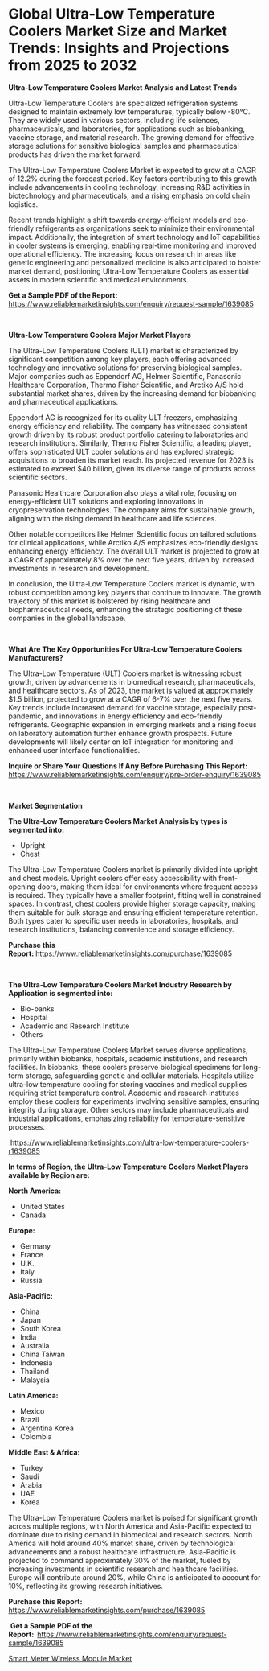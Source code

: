 <p><h1>Global Ultra-Low Temperature Coolers Market Size and Market Trends: Insights and Projections from 2025 to 2032</h1></p><p><strong>Ultra-Low Temperature Coolers Market Analysis and Latest Trends</strong></p>
<p><p>Ultra-Low Temperature Coolers are specialized refrigeration systems designed to maintain extremely low temperatures, typically below -80°C. They are widely used in various sectors, including life sciences, pharmaceuticals, and laboratories, for applications such as biobanking, vaccine storage, and material research. The growing demand for effective storage solutions for sensitive biological samples and pharmaceutical products has driven the market forward.</p><p>The Ultra-Low Temperature Coolers Market is expected to grow at a CAGR of 12.2% during the forecast period. Key factors contributing to this growth include advancements in cooling technology, increasing R&D activities in biotechnology and pharmaceuticals, and a rising emphasis on cold chain logistics. </p><p>Recent trends highlight a shift towards energy-efficient models and eco-friendly refrigerants as organizations seek to minimize their environmental impact. Additionally, the integration of smart technology and IoT capabilities in cooler systems is emerging, enabling real-time monitoring and improved operational efficiency. The increasing focus on research in areas like genetic engineering and personalized medicine is also anticipated to bolster market demand, positioning Ultra-Low Temperature Coolers as essential assets in modern scientific and medical environments.</p></p>
<p><strong>Get a Sample PDF of the Report:&nbsp;</strong> <a href="https://www.reliablemarketinsights.com/enquiry/request-sample/1639085?utm_campaign=3540&utm_medium=2&utm_source=Github&utm_content=ia&utm_term=23032025&utm_id=ultra-low-temperature-coolers">https://www.reliablemarketinsights.com/enquiry/request-sample/1639085</a></p>
<p>&nbsp;</p>
<p><strong>Ultra-Low Temperature Coolers Major Market Players</strong></p>
<p><p>The Ultra-Low Temperature Coolers (ULT) market is characterized by significant competition among key players, each offering advanced technology and innovative solutions for preserving biological samples. Major companies such as Eppendorf AG, Helmer Scientific, Panasonic Healthcare Corporation, Thermo Fisher Scientific, and Arctiko A/S hold substantial market shares, driven by the increasing demand for biobanking and pharmaceutical applications.</p><p>Eppendorf AG is recognized for its quality ULT freezers, emphasizing energy efficiency and reliability. The company has witnessed consistent growth driven by its robust product portfolio catering to laboratories and research institutions. Similarly, Thermo Fisher Scientific, a leading player, offers sophisticated ULT cooler solutions and has explored strategic acquisitions to broaden its market reach. Its projected revenue for 2023 is estimated to exceed $40 billion, given its diverse range of products across scientific sectors.</p><p>Panasonic Healthcare Corporation also plays a vital role, focusing on energy-efficient ULT solutions and exploring innovations in cryopreservation technologies. The company aims for sustainable growth, aligning with the rising demand in healthcare and life sciences.</p><p>Other notable competitors like Helmer Scientific focus on tailored solutions for clinical applications, while Arctiko A/S emphasizes eco-friendly designs enhancing energy efficiency. The overall ULT market is projected to grow at a CAGR of approximately 8% over the next five years, driven by increased investments in research and development.</p><p>In conclusion, the Ultra-Low Temperature Coolers market is dynamic, with robust competition among key players that continue to innovate. The growth trajectory of this market is bolstered by rising healthcare and biopharmaceutical needs, enhancing the strategic positioning of these companies in the global landscape.</p></p>
<p>&nbsp;</p>
<p><strong>What Are The Key Opportunities For Ultra-Low Temperature Coolers Manufacturers?</strong></p>
<p><p>The Ultra-Low Temperature (ULT) Coolers market is witnessing robust growth, driven by advancements in biomedical research, pharmaceuticals, and healthcare sectors. As of 2023, the market is valued at approximately $1.5 billion, projected to grow at a CAGR of 6-7% over the next five years. Key trends include increased demand for vaccine storage, especially post-pandemic, and innovations in energy efficiency and eco-friendly refrigerants. Geographic expansion in emerging markets and a rising focus on laboratory automation further enhance growth prospects. Future developments will likely center on IoT integration for monitoring and enhanced user interface functionalities.</p></p>
<p><strong>Inquire or Share Your Questions If Any Before Purchasing This Report:</strong> <a href="https://www.reliablemarketinsights.com/enquiry/pre-order-enquiry/1639085?utm_campaign=3540&utm_medium=2&utm_source=Github&utm_content=ia&utm_term=23032025&utm_id=ultra-low-temperature-coolers">https://www.reliablemarketinsights.com/enquiry/pre-order-enquiry/1639085</a></p>
<p>&nbsp;</p>
<p><strong>Market Segmentation</strong></p>
<p><strong>The Ultra-Low Temperature Coolers Market Analysis by types is segmented into:</strong></p>
<p><ul><li>Upright</li><li>Chest</li></ul></p>
<p><p>The Ultra-Low Temperature Coolers market is primarily divided into upright and chest models. Upright coolers offer easy accessibility with front-opening doors, making them ideal for environments where frequent access is required. They typically have a smaller footprint, fitting well in constrained spaces. In contrast, chest coolers provide higher storage capacity, making them suitable for bulk storage and ensuring efficient temperature retention. Both types cater to specific user needs in laboratories, hospitals, and research institutions, balancing convenience and storage efficiency.</p></p>
<p><strong>Purchase this Report:&nbsp;</strong><a href="https://www.reliablemarketinsights.com/purchase/1639085?utm_campaign=3540&utm_medium=2&utm_source=Github&utm_content=ia&utm_term=23032025&utm_id=ultra-low-temperature-coolers">https://www.reliablemarketinsights.com/purchase/1639085</a></p>
<p>&nbsp;</p>
<p><strong>The Ultra-Low Temperature Coolers Market Industry Research by Application is segmented into:</strong></p>
<p><ul><li>Bio-banks</li><li>Hospital</li><li>Academic and Research Institute</li><li>Others</li></ul></p>
<p><p>The Ultra-Low Temperature Coolers Market serves diverse applications, primarily within biobanks, hospitals, academic institutions, and research facilities. In biobanks, these coolers preserve biological specimens for long-term storage, safeguarding genetic and cellular materials. Hospitals utilize ultra-low temperature cooling for storing vaccines and medical supplies requiring strict temperature control. Academic and research institutes employ these coolers for experiments involving sensitive samples, ensuring integrity during storage. Other sectors may include pharmaceuticals and industrial applications, emphasizing reliability for temperature-sensitive processes.</p></p>
<p><a href="https://www.reliablemarketinsights.com/ultra-low-temperature-coolers-r1639085?utm_campaign=3540&utm_medium=2&utm_source=Github&utm_content=ia&utm_term=23032025&utm_id=ultra-low-temperature-coolers">&nbsp;https://www.reliablemarketinsights.com/ultra-low-temperature-coolers-r1639085</a></p>
<p><strong>In terms of Region, the Ultra-Low Temperature Coolers Market Players available by Region are:</strong></p>
<p>
    <p> <strong> North America: </strong>
        <ul>
            <li>United States</li>
            <li>Canada</li>
        </ul>
        </p> 
    <p> <strong> Europe: </strong>
        <ul>
            <li>Germany</li>
            <li>France</li>
            <li>U.K.</li>
            <li>Italy</li>
            <li>Russia</li>
        </ul>
        </p> 
    <p> <strong> Asia-Pacific: </strong>
        <ul>
            <li>China</li>
            <li>Japan</li>
            <li>South Korea</li>
            <li>India</li>
            <li>Australia</li>
            <li>China Taiwan</li>
            <li>Indonesia</li>
            <li>Thailand</li>
            <li>Malaysia</li>
        </ul>
        </p> 
    <p> <strong> Latin America: </strong>
        <ul>
            <li>Mexico</li>
            <li>Brazil</li>
            <li>Argentina Korea</li>
            <li>Colombia</li>
        </ul>
        </p> 
    <p> <strong> Middle East & Africa: </strong>
        <ul>
            <li>Turkey</li>
            <li>Saudi</li>
            <li>Arabia</li>
            <li>UAE</li>
            <li>Korea</li>
        </ul>
    </p>
    </p>
<p><p>The Ultra-Low Temperature Coolers market is poised for significant growth across multiple regions, with North America and Asia-Pacific expected to dominate due to rising demand in biomedical and research sectors. North America will hold around 40% market share, driven by technological advancements and a robust healthcare infrastructure. Asia-Pacific is projected to command approximately 30% of the market, fueled by increasing investments in scientific research and healthcare facilities. Europe will contribute around 20%, while China is anticipated to account for 10%, reflecting its growing research initiatives.</p></p>
<p><strong>Purchase this Report: </strong><a href="https://www.reliablemarketinsights.com/purchase/1639085?utm_campaign=3540&utm_medium=2&utm_source=Github&utm_content=ia&utm_term=23032025&utm_id=ultra-low-temperature-coolers">https://www.reliablemarketinsights.com/purchase/1639085</a></p>
<p>&nbsp;<strong>Get a Sample PDF of the Report:&nbsp;&nbsp;</strong><a href="https://www.reliablemarketinsights.com/enquiry/request-sample/1639085?utm_campaign=3540&utm_medium=2&utm_source=Github&utm_content=ia&utm_term=23032025&utm_id=ultra-low-temperature-coolers">https://www.reliablemarketinsights.com/enquiry/request-sample/1639085</a></p>
<p><strong></strong></p>
<p><p><a href="https://github.com/gasiorgary79/Market-Research-Report-List-1/blob/main/smart-meter-wireless-module-market.md?utm_campaign=3540&utm_medium=2&utm_source=Github&utm_content=ia&utm_term=23032025&utm_id=ultra-low-temperature-coolers">Smart Meter Wireless Module Market</a></p></p>